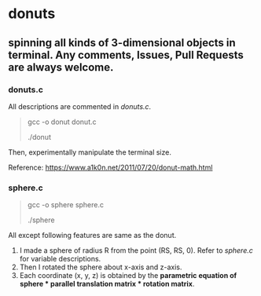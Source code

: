 # donuts
spinning all kinds of 3-dimensional objects in terminal.
**Any comments, Issues, Pull Requests are always welcome.**
---


### donuts.c
All descriptions are commented in _donuts.c_.

>gcc -o donut donut.c
>
>./donut


Then, experimentally manipulate the terminal size.

Reference: https://www.a1k0n.net/2011/07/20/donut-math.html


### sphere.c

>gcc -o sphere sphere.c
>
>./sphere


All except following features are same as the donut.

1. I made a sphere of radius R from the point (RS, RS, 0). Refer to _sphere.c_ for variable descriptions.
2. Then I rotated the sphere about x-axis and z-axis.
3. Each coordinate (x, y, z) is obtained by the **parametric equation of sphere * parallel translation matrix * rotation matrix**.